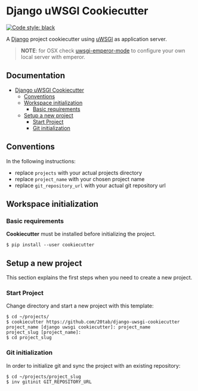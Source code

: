 # Django uWSGI Cookiecutter

[![Code style: black](https://img.shields.io/badge/code%20style-black-000000.svg)](https://github.com/python/black)

A [Django](https://docs.djangoproject.com) project cookiecutter using [uWSGI](https://uwsgi-docs.readthedocs.io) as application server.

> **NOTE**: for OSX check [uwsgi-emperor-mode](https://github.com/20tab/uwsgi-emperor-mode) to configure your own local server with emperor.

## Documentation <!-- omit in toc -->

- [Django uWSGI Cookiecutter](#django-uwsgi-cookiecutter)
  - [Conventions](#conventions)
  - [Workspace initialization](#workspace-initialization)
    - [Basic requirements](#basic-requirements)
  - [Setup a new project](#setup-a-new-project)
    - [Start Project](#start-project)
    - [Git initialization](#git-initialization)

## Conventions

In the following instructions:

- replace `projects` with your actual projects directory
- replace `project_name` with your chosen project name
- replace `git_repository_url` with your actual git repository url

## Workspace initialization

### Basic requirements

**Cookiecutter** must be installed before initializing the project.

```shell
$ pip install --user cookiecutter
```

## Setup a new project

This section explains the first steps when you need to create a new project.

### Start Project

Change directory and start a new project with this template:

```shell
$ cd ~/projects/
$ cookiecutter https://github.com/20tab/django-uwsgi-cookiecutter
project_name [django uwsgi cookiecutter]: project_name
project_slug [project_name]:
$ cd project_slug
```

### Git initialization

In order to initialize git and sync the project with an existing repository:

```shell
$ cd ~/projects/project_slug
$ inv gitinit GIT_REPOSITORY_URL
```
